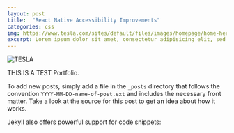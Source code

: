 ```yaml
---
layout: post
title:  "React Native Accessibility Improvements"
categories: css
img: https://www.tesla.com/sites/default/files/images/homepage/home-hero-modelx-mobile.jpg
excerpt: Lorem ipsum dolor sit amet, consectetur adipisicing elit, sed do eiusmod tempor incididunt ut labore et dolore magna aliqua. Ut enim ad minim veniam, quis nostrud exercitation ullamco laboris nisi ut aliquip ex ea commodo consequat. Duis aute irure dolor in reprehenderit in voluptate velit esse cillum dolore eu fugiat nulla pariatur. Excepteur sint occaecat cupidatat non proident, sunt in culpa qui officia deserunt mollit anim id est laborum.
---
```


![TESLA](https://www.tesla.com/sites/default/files/images/homepage/home-hero-modelx-mobile.jpg)

THIS IS A TEST Portfolio.

To add new posts, simply add a file in the `_posts` directory that follows the convention `YYYY-MM-DD-name-of-post.ext` and includes the necessary front matter. Take a look at the source for this post to get an idea about how it works.

Jekyll also offers powerful support for code snippets:

<!-- {% highlight javascript %}
var developer = new Object();
developer.name = "John French";
developer.skills = "web design & development"
developer.forHire = true;

var company = new Object();
company.name = "Your company";

var hireMe = function(){
  var message = document.getElementById('message');
  message.innerHTML =
    company.name + " should hire " + developer.name
    + ' for ' + developer.skills + '.';
}

hireMe();
{% endhighlight %} -->


[jekyll-docs]: http://jekyllrb.com/docs/home
[jekyll-gh]:   https://github.com/jekyll/jekyll
[jekyll-talk]: https://talk.jekyllrb.com/
